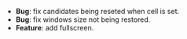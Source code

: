 - **Bug**: fix candidates being reseted when cell is set.
- **Bug**: fix windows size not being restored.
- **Feature**: add fullscreen.
